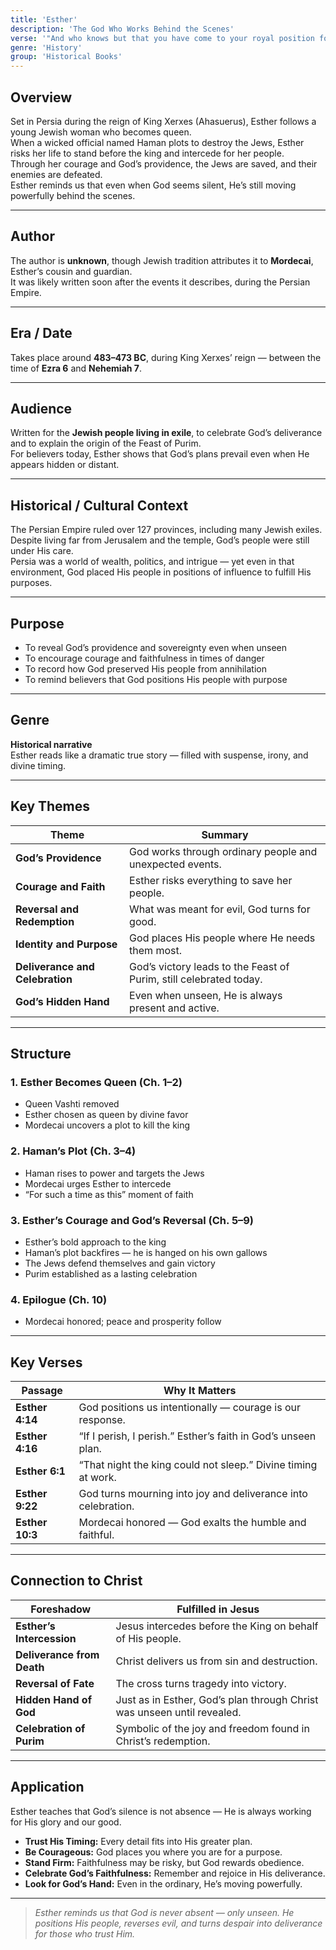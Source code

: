 ```yaml
---
title: 'Esther'
description: 'The God Who Works Behind the Scenes'
verse: '"And who knows but that you have come to your royal position for such a time as this?" — Esther 4:14'
genre: 'History'
group: 'Historical Books'
---
```


## Overview  
Set in Persia during the reign of King Xerxes (Ahasuerus), Esther follows a young Jewish woman who becomes queen.  
When a wicked official named Haman plots to destroy the Jews, Esther risks her life to stand before the king and intercede for her people.  
Through her courage and God’s providence, the Jews are saved, and their enemies are defeated.  
Esther reminds us that even when God seems silent, He’s still moving powerfully behind the scenes.

---

## Author  
The author is **unknown**, though Jewish tradition attributes it to **Mordecai**, Esther’s cousin and guardian.  
It was likely written soon after the events it describes, during the Persian Empire.

---

## Era / Date  
Takes place around **483–473 BC**, during King Xerxes’ reign — between the time of **Ezra 6** and **Nehemiah 7**.

---

## Audience  
Written for the **Jewish people living in exile**, to celebrate God’s deliverance and to explain the origin of the Feast of Purim.  
For believers today, Esther shows that God’s plans prevail even when He appears hidden or distant.

---

## Historical / Cultural Context  
The Persian Empire ruled over 127 provinces, including many Jewish exiles.  
Despite living far from Jerusalem and the temple, God’s people were still under His care.  
Persia was a world of wealth, politics, and intrigue — yet even in that environment, God placed His people in positions of influence to fulfill His purposes.

---

## Purpose  
- To reveal God’s providence and sovereignty even when unseen  
- To encourage courage and faithfulness in times of danger  
- To record how God preserved His people from annihilation  
- To remind believers that God positions His people with purpose  

---

## Genre  
**Historical narrative**  
Esther reads like a dramatic true story — filled with suspense, irony, and divine timing.

---

## Key Themes  

| Theme | Summary |
|-------|----------|
| **God’s Providence** | God works through ordinary people and unexpected events. |
| **Courage and Faith** | Esther risks everything to save her people. |
| **Reversal and Redemption** | What was meant for evil, God turns for good. |
| **Identity and Purpose** | God places His people where He needs them most. |
| **Deliverance and Celebration** | God’s victory leads to the Feast of Purim, still celebrated today. |
| **God’s Hidden Hand** | Even when unseen, He is always present and active. |

---

## Structure  

### 1. Esther Becomes Queen (Ch. 1–2)
- Queen Vashti removed  
- Esther chosen as queen by divine favor  
- Mordecai uncovers a plot to kill the king  

### 2. Haman’s Plot (Ch. 3–4)
- Haman rises to power and targets the Jews  
- Mordecai urges Esther to intercede  
- “For such a time as this” moment of faith  

### 3. Esther’s Courage and God’s Reversal (Ch. 5–9)
- Esther’s bold approach to the king  
- Haman’s plot backfires — he is hanged on his own gallows  
- The Jews defend themselves and gain victory  
- Purim established as a lasting celebration  

### 4. Epilogue (Ch. 10)
- Mordecai honored; peace and prosperity follow  

---

## Key Verses  

| Passage | Why It Matters |
|----------|----------------|
| **Esther 4:14** | God positions us intentionally — courage is our response. |
| **Esther 4:16** | “If I perish, I perish.” Esther’s faith in God’s unseen plan. |
| **Esther 6:1** | “That night the king could not sleep.” Divine timing at work. |
| **Esther 9:22** | God turns mourning into joy and deliverance into celebration. |
| **Esther 10:3** | Mordecai honored — God exalts the humble and faithful. |

---

## Connection to Christ  

| Foreshadow | Fulfilled in Jesus |
|-------------|-------------------|
| **Esther’s Intercession** | Jesus intercedes before the King on behalf of His people. |
| **Deliverance from Death** | Christ delivers us from sin and destruction. |
| **Reversal of Fate** | The cross turns tragedy into victory. |
| **Hidden Hand of God** | Just as in Esther, God’s plan through Christ was unseen until revealed. |
| **Celebration of Purim** | Symbolic of the joy and freedom found in Christ’s redemption. |

---

## Application  
Esther teaches that God’s silence is not absence — He is always working for His glory and our good.  
- **Trust His Timing:** Every detail fits into His greater plan.  
- **Be Courageous:** God places you where you are for a purpose.  
- **Stand Firm:** Faithfulness may be risky, but God rewards obedience.  
- **Celebrate God’s Faithfulness:** Remember and rejoice in His deliverance.  
- **Look for God’s Hand:** Even in the ordinary, He’s moving powerfully.  

---

> *Esther reminds us that God is never absent — only unseen. He positions His people, reverses evil, and turns despair into deliverance for those who trust Him.*
